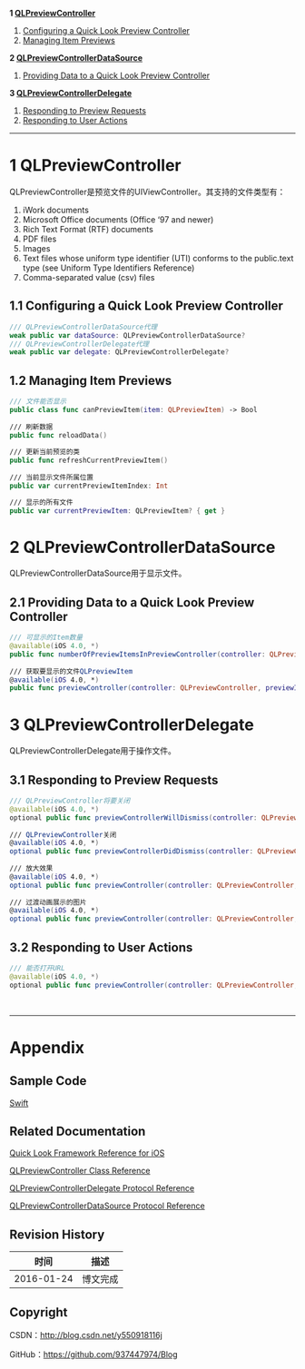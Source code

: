 **1 [QLPreviewController](#1)**

1. [Configuring a Quick Look Preview Controller](#1.1)
2. [Managing Item Previews](#1.2)

**2 [QLPreviewControllerDataSource](#2)**

1. [Providing Data to a Quick Look Preview Controller](#2.1)

**3 [QLPreviewControllerDelegate](#3)**

1. [Responding to Preview Requests](#3.1)
2. [Responding to User Actions](#3.2)

----

# <a id="1">1 QLPreviewController

QLPreviewController是预览文件的UIViewController。其支持的文件类型有：

1. iWork documents
2. Microsoft Office documents (Office ‘97 and newer)
3. Rich Text Format (RTF) documents
4. PDF files
5. Images
6. Text files whose uniform type identifier (UTI) conforms to the public.text type (see Uniform Type Identifiers Reference)
7. Comma-separated value (csv) files

## <a id="1.1">1.1 Configuring a Quick Look Preview Controller

```swift
/// QLPreviewControllerDataSource代理
weak public var dataSource: QLPreviewControllerDataSource?
/// QLPreviewControllerDelegate代理
weak public var delegate: QLPreviewControllerDelegate?
```

## <a id="1.2">1.2 Managing Item Previews

```swift
/// 文件能否显示
public class func canPreviewItem(item: QLPreviewItem) -> Bool
    
/// 刷新数据
public func reloadData()
    
/// 更新当前预览的类
public func refreshCurrentPreviewItem()
    
/// 当前显示文件所属位置
public var currentPreviewItemIndex: Int

/// 显示的所有文件
public var currentPreviewItem: QLPreviewItem? { get }
```

# <a id="2">2 QLPreviewControllerDataSource

QLPreviewControllerDataSource用于显示文件。

## <a id="2.1">2.1 Providing Data to a Quick Look Preview Controller

```swift
/// 可显示的Item数量
@available(iOS 4.0, *)
public func numberOfPreviewItemsInPreviewController(controller: QLPreviewController) -> Int
    
/// 获取要显示的文件QLPreviewItem
@available(iOS 4.0, *)
public func previewController(controller: QLPreviewController, previewItemAtIndex index: Int) -> QLPreviewItem
```

# <a id="3">3 QLPreviewControllerDelegate

QLPreviewControllerDelegate用于操作文件。

## <a id="3.1">3.1 Responding to Preview Requests

```swift
/// QLPreviewController将要关闭
@available(iOS 4.0, *)
optional public func previewControllerWillDismiss(controller: QLPreviewController)
    
/// QLPreviewController关闭
@available(iOS 4.0, *)
optional public func previewControllerDidDismiss(controller: QLPreviewController)
    
/// 放大效果
@available(iOS 4.0, *)
optional public func previewController(controller: QLPreviewController, frameForPreviewItem item: QLPreviewItem, inSourceView view: AutoreleasingUnsafeMutablePointer<UIView?>) -> CGRect
    
/// 过渡动画展示的图片
@available(iOS 4.0, *)
optional public func previewController(controller: QLPreviewController, transitionImageForPreviewItem item: QLPreviewItem, contentRect: UnsafeMutablePointer<CGRect>) -> UIImage
```

## <a id="3.2">3.2 Responding to User Actions

```swift
/// 能否打开URL
@available(iOS 4.0, *)
optional public func previewController(controller: QLPreviewController, shouldOpenURL url: NSURL, forPreviewItem item: QLPreviewItem) -> Bool
```

&#160;

----------

# Appendix

## Sample Code

[Swift](https://github.com/937447974/Swift)

## Related Documentation

[Quick Look Framework Reference for iOS](https://developer.apple.com/library/ios/documentation/QuickLook/Reference/QuickLookFrameworkReference_iPhoneOS/index.html)

[QLPreviewController Class Reference](https://developer.apple.com/library/ios/documentation/NetworkingInternet/Reference/QLPreviewController_Class/index.html)

[QLPreviewControllerDelegate Protocol Reference](https://developer.apple.com/library/ios/documentation/NetworkingInternet/Reference/QLPreviewControllerDelegate_Protocol/index.html)

[QLPreviewControllerDataSource Protocol Reference](https://developer.apple.com/library/ios/documentation/NetworkingInternet/Reference/QLPreviewControllerDataSource_Protocol/index.html)

## Revision History

| 时间 | 描述 |
| ---- | ---- |
| 2016-01-24 | 博文完成 |

## Copyright

CSDN：http://blog.csdn.net/y550918116j

GitHub：https://github.com/937447974/Blog